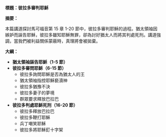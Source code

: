**標題：彼拉多審判耶穌**

**摘要：**

本篇講道探討馬可福音第 15 章 1-20 節中，彼拉多審判耶穌的過程。猶太領袖因嫉妒而誣告耶穌，彼拉多雖知耶穌無罪，卻為討好猶太人而將其判處死刑。講道強調，當我們被利益關係蒙蔽時，真理將會被拋棄。

**大綱：**

* **猶太領袖誣告耶穌（1-5 節）**
* **彼拉多審問耶穌（6-15 節）**
    * 彼拉多詢問耶穌是否為猶太人的王
    * 猶太領袖指控耶穌褻瀆神
    * 彼拉多猶豫不決
    * 彼拉多妻子的夢境
    * 群眾要求釋放巴拉巴
* **彼拉多判處耶穌死刑（16-20 節）**
    * 彼拉多釋放巴拉巴
    * 彼拉多鞭打耶穌
    * 兵丁嘲笑耶穌
    * 彼拉多將耶穌釘十字架